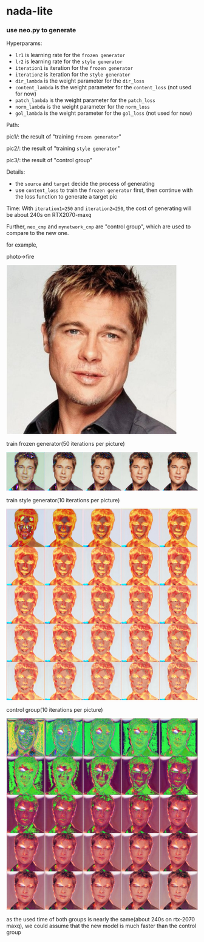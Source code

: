 # nada-lite

### use neo.py to generate

Hyperparams:

* `lr1` is learning rate for the `frozen generator`
* `lr2` is learning rate for the `style generator`
* `iteration1` is iteration for the `frozen generator`
* `iteration2` is iteration for the `style generator`
* `dir_lambda` is the weight parameter for the `dir_loss`
* `content_lambda` is the weight parameter for the `content_loss` (not used for now)
* `patch_lambda` is the weight parameter for the `patch_loss`
* `norm_lambda` is the weight parameter for the `norm_loss`
* `gol_lambda` is the weight parameter for the `gol_loss` (not used for now) 

Path:

pic1/: the result of "training `frozen generator`"

pic2/: the result of "training `style generator`"

pic3/: the result of "control group"

Details:

* the `source` and `target` decide the process of generating
* use `content_loss` to train the `frozen generator` first, then continue with the loss function to generate a target pic 

Time:
With `iteration1=250` and `iteration2=250`, the cost of generating will be about 240s on RTX2070-maxq

Further, `neo_cmp` and `mynetwork_cmp` are "control group", which are used to compare to the new one.

for example, 

photo->fire

![](result/ori.jpg)

train frozen generator(50 iterations per picture)

![](result/frozen.png)

train style generator(10 iterations per picture)

![](result/new.png)

control group(10 iterations per picture)

![](result/old.png)

as the used time of both groups is nearly the same(about 240s on rtx-2070 maxq), we could assume that the new model is much faster than the control group
